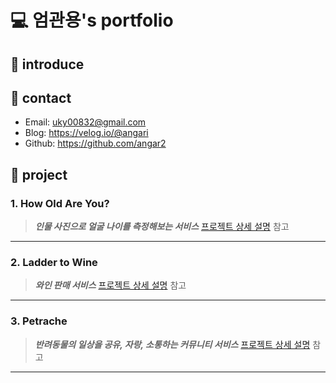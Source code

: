 # 💻 엄관용's portfolio


## 📌 introduce


## 📌 contact
- Email: uky00832@gmail.com
- Blog: https://velog.io/@angari
- Github: https://github.com/angar2


## 📌 project

### 1. How Old Are You?
> ***인물 사진으로 얼굴 나이를 측정해보는 서비스***
> [프로젝트 상세 설명](https://github.com/angar2/HOAY-backend) 참고
---
### 2. Ladder to Wine
> ***와인 판매 서비스***
> [프로젝트 상세 설명](https://github.com/angar2/LadderToWine) 참고
---
### 3. Petrache
> ***반려동물의 일상을 공유, 자랑, 소통하는 커뮤니티 서비스***
> [프로젝트 상세 설명](https://github.com/angar2/Petrasche_backend) 참고
---
